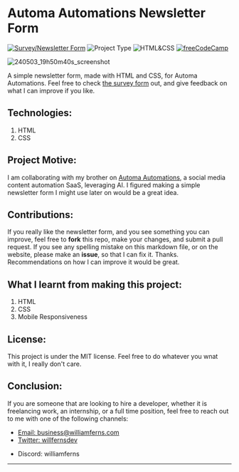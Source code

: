 # Automa Automations Newsletter Form

[![Survey/Newsletter Form](https://img.shields.io/badge/Newsletter_Form-purple)](https://survey-form-self.vercel.app/)
![Project Type](https://img.shields.io/badge/Project_Type:-Survey/Newsletter_Form-orange)
![HTML&CSS](https://img.shields.io/badge/HTML-CSS-blue)
[![freeCodeCamp](https://img.shields.io/badge/freeCodeCamp-Responsive_Web_Design_Course-red)](https://freecodecamp.com/learn)

![240503_19h50m40s_screenshot](https://github.com/WilliamFerns1/survey-form/assets/141557971/473a0c24-a58d-4219-a5da-4a7f9e5739c3)

A simple newsletter form, made with HTML and CSS, for Automa Automations. Feel free to check <a href="https://survey-form-self.vercel.app/" target="_blank">the survey form</a> out, and give feedback on what I can improve if you like.  

## Technologies:
1. HTML
2. CSS

## Project Motive:
I am collaborating with my brother on <a href="https://github.com/Automa-Automations/" target="_blank">Automa Automations</a>, a social media content automation SaaS, leveraging AI. I figured making a simple newsletter form I might use later on would be a great idea.

## Contributions:
If you really like the newsletter form, and you see something you can improve, feel free to **fork** this repo, make your changes, and submit a pull request. If you see any spelling mistake on this markdown file, or on the website, please make an **issue**, so that I can fix it. Thanks. Recommendations on how I can improve it would be great.

## What I learnt from making this project:
1. HTML
2. CSS
3. Mobile Responsiveness

## License:
This project is under the MIT license. Feel free to do whatever you wnat with it, I really don't care.

## Conclusion:
If you are someone that are looking to hire a developer, whether it is freelancing work, an internship, or a full time position, feel free to reach out to me with one of the following channels: 

<ul>
  <li>
    <a target="_blank" href="mailto:business@williamferns.com">Email: business@williamferns.com</a>
  </li>
  <li>
    <a target="_blank" href="https://twitter.com/willfernsdev">Twitter: willfernsdev</a>  
  </li>
  <li>
    <p>Discord: williamferns</p>
  </li>
</ul>

---
